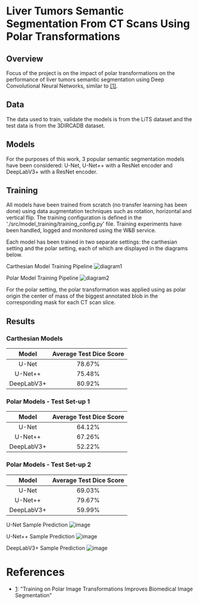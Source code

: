 # Liver Tumors Semantic Segmentation From CT Scans Using Polar Transformations

## Overview
Focus of the project is on the impact of polar transformations on the performance of liver tumors semantic segmentation using Deep Convolutional Neural Networks, similar to [\[1\]][1].

## Data
The data used to train, validate the models is from the LiTS dataset and the test data is from the 3DIRCADB dataset.

## Models
For the purposes of this work, 3 popular semantic segmentation models have been considered: U-Net, U-Net++ with a ResNet encoder and DeepLabV3+ with  a ResNet encoder.

## Training
All models have been trained from scratch (no transfer learning has been done) using data augmentation techniques such as rotation, horizontal and vertical flip.
The training configuration is defined in the './src/model_training/training_config.py' file.
Training experiments have been handled, logged and monitored using the W&B service.

Each model has been trained in two separate settings: the carthesian setting and the polar setting, each of which are displayed in the diagrams below.

Carthesian Model Training Pipeline
![diagram1](https://github.com/vladtimug/MasterThesis/assets/44322734/283257c3-5427-4bf1-9b15-fd77d76a47a3)

Polar Model Training Pipeline
![diagram2](https://github.com/vladtimug/MasterThesis/assets/44322734/c5bd7525-1068-4e10-8dba-f9c3afbd0b94)

For the polar setting, the polar transformation was applied using as polar origin the center of mass of the biggest annotated blob in the corresponding mask for each CT scan slice.

## Results
### Carthesian Models
| Model | Average Test Dice Score |
| :---:   | :---: |
| U-Net | 78.67%   |
| U-Net++ | 75.48% |
| DeepLabV3+ | 80.92% |

### Polar Models - Test Set-up 1
| Model | Average Test Dice Score |
| :---:   | :---: |
| U-Net | 64.12%   |
| U-Net++ | 67.26% |
| DeepLabV3+ | 52.22% |


### Polar Models - Test Set-up 2
| Model | Average Test Dice Score |
| :---:   | :---: |
| U-Net | 69.03%   |
| U-Net++ | 79.67% |
| DeepLabV3+ | 59.99% |

U-Net Sample Prediction
![image](https://github.com/vladtimug/MasterThesis/assets/44322734/979c1ca6-8763-4ecc-925f-ddc026e98566)


U-Net++ Sample Prediction
![image](https://github.com/vladtimug/MasterThesis/assets/44322734/94e48990-c1cd-4213-91f9-b0c636b6a2ec)

DeepLabV3+ Sample Prediction
![image](https://github.com/vladtimug/MasterThesis/assets/44322734/2ab983ea-8974-498c-b5f1-67fb7697d8c4)


# References
* [1]: <https://ieeexplore.ieee.org/stamp/stamp.jsp?tp=&arnumber=9551998> "Training on Polar Image Transformations Improves Biomedical Image Segmentation"
  [1]: "Training on Polar Image Transformations Improves Biomedical Image Segmentation"
